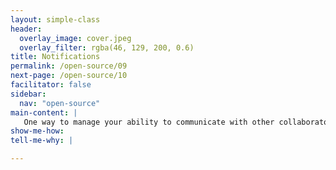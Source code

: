```yaml
---
layout: simple-class
header:
  overlay_image: cover.jpeg
  overlay_filter: rgba(46, 129, 200, 0.6)
title: Notifications
permalink: /open-source/09
next-page: /open-source/10
facilitator: false
sidebar:
  nav: "open-source"
main-content: |
   One way to manage your ability to communicate with other collaborators on a project is making sure you know when communication is even happening! GitHub provides a couple of ways to manage the notifications you receive.
show-me-how:
tell-me-why: |

---
```

